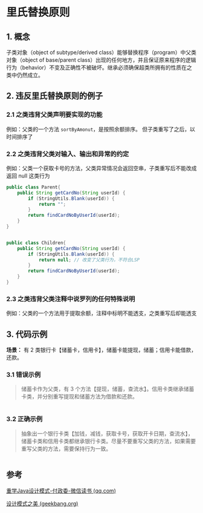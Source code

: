 # 里氏替换原则

## 1. 概念
子类对象（object of subtype/derived class）能够替换程序（program）中父类对象（object of base/parent class）出现的任何地方，并且保证原来程序的逻辑行为（behavior）不变及正确性不被破坏。继承必须确保超类所拥有的性质在之类中仍然成立。


## 2. 违反里氏替换原则的例子
### 2.1 之类违背父类声明要实现的功能
例如：父类的一个方法 `sortByAmonut`，是按照余额排序。
但子类重写了之后，以时间排序了


### 2.2 之类违背父类对输入、输出和异常的约定
例如：父类一个获取卡号的方法，父类异常情况会返回空串，子类重写后不能改成返回 null 这类行为

```java
public class Parent{
	public String getCardNo(String userId) {
		if (StringUtils.Blank(userId)) {
			return "";
		}
		return findCardNoByUserId(userId);	
	}
}


public class Children{
	public String getCardNo(String userId) {
		if (StringUtils.Blank(userId)) {
			return null; // 改变了父类行为，不符合LSP
		}
		return findCardNoByUserId(userId);
	}
}

```


### 2.3 之类违背父类注释中说罗列的任何特殊说明
例如：父类的一个方法用于提取余额，注释中标明不能透支，之类重写后却能透支


## 3. 代码示例
**场景：**
有 2 类银行卡【储蓄卡，信用卡】，储蓄卡能提现，储蓄；信用卡能借款，还款。

### 3.1 错误示例
> 储蓄卡作为父类，有 3 个方法【提现，储蓄，查流水】。信用卡类继承储蓄卡类，并分别重写提现和储蓄方法为借款和还款。

```java

```


### 3.2 正确示例
> 抽象出一个银行卡类【加钱，减钱，获取卡号，获取开卡日期，查流水】，储蓄卡类和信用卡类都继承银行卡类。尽量不要重写父类的方法，如果需要重写父类的方法，需要保持行为一致。


```java

```





















## 参考
[重学Java设计模式-付政委-微信读书 (qq.com)](https://weread.qq.com/web/reader/bcf32900724708cbbcf08c1)

[设计模式之美 (geekbang.org)](https://time.geekbang.org/column/intro/100039001)